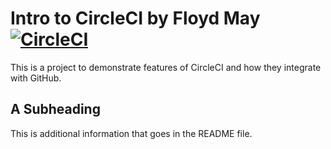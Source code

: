 # Intro to CircleCI by Floyd May [![CircleCI](https://circleci.com/gh/vladopanov/circleci-intro.svg?style=svg)](https://circleci.com/gh/vladopanov/circleci-intro)

This is a project to demonstrate features of CircleCI and how they integrate with GitHub.

## A Subheading

This is additional information that goes in the README file.
